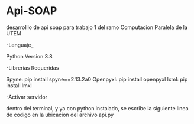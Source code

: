 # Api-SOAP
desarrolllo de api soap para trabajo 1 del ramo Computacion Paralela de la UTEM

-Lenguaje_

Python Version 3.8

-Librerias Requeridas

Spyne: pip install spyne==2.13.2a0
Openpyxl: pip install openpyxl
lxml: pip install lmxl

-Activar servidor

dentro del terminal, y ya con python instalado, se escribe la siguiente linea de codigo en la ubicacion del archivo api.py

